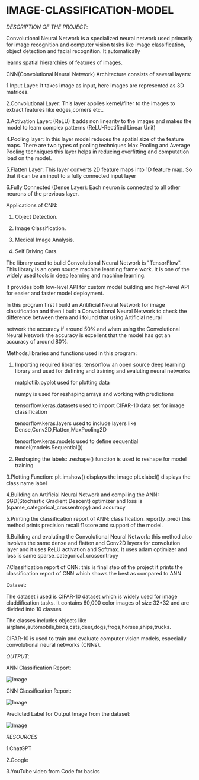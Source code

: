 # IMAGE-CLASSIFICATION-MODEL

*DESCRIPTION OF THE PROJECT*:

Convolutional Neural Network is a specialized neural network used primarily for image recognition and computer vision tasks like image classification, object detection and facial recognition. It automatically 

learns spatial hierarchies of features of images.

CNN(Convolutional Neural Network) Architecture consists of several layers:

1.Input Layer: It takes image as input, here images are represented as 3D matrices.

2.Convolutional Layer: This layer applies kernel/filter to the images to extract features like edges,corners etc..

3.Activation Layer: (ReLU) It adds non linearity to the images and makes the model to learn complex patterns (ReLU-Rectified Linear Unit)

4.Pooling layer: In this layer model reduces the spatial size of the feature maps. There are two types of pooling techniques Max Pooling and Average Pooling techniques
this layer helps in reducing overfitting and computation load on the model.

5.Flatten Layer: This layer converts 2D feature maps into 1D feature map. So that it can be an input to a fully connected input layer

6.Fully Connected (Dense Layer): Each neuron is connected to all other neurons of the previous layer.

Applications of CNN:

1. Object Detection.

2. Image Classification.

3. Medical Image Analysis.

4. Self Driving Cars.

The library used to bulid Convolutional Neural Network is "TensorFlow". This library is an open source machine learning frame work. It is one of the widely used tools in deep learning and machine learning.

It provides both low-level API for custom model building and high-level API for easier and faster model deployment.

In this program first I build an Aritificial Neural Network for image classification and then I built a Convolutional Neural Network to check the difference between them and i foiund that using Artificial neural 

network the accuracy if around 50% and when using the Convolutional Neural Network the accuracy is excellent that the model has got an accuracy of around 80%. 

Methods,libraries and functions used in this program:

1. Importing required libraries:
   tensorflow an open source deep learning library and used for defining and training and evaluting neural networks

   matplotlib.pyplot used for plotting data

   numpy is used for reshaping arrays and working with predictions

   tensorflow.keras.datasets used to import CIFAR-10 data set for image classification

   tensorflow.keras.layers used to include layers like Dense,Conv2D,Flatten,MaxPooling2D

   tensorflow.keras.models used to define sequential model(models.Sequential())
2. Reshaping the labels:
   .reshape() function is used to reshape for model training

3.Plotting Function:
  plt.imshow() displays the image
  plt.xlabel() displays the class name label

4.Building an Artificial Neural Network and compiling the ANN:
  SGD(Stochastic Gradient Descent) optimizer and loss is (sparse_categorical_crossentropy) and accuracy

5.Printing the classification report of ANN:
  classification_report(y_pred) this method prints precision recall f1score and support of the model.

6.Building and evaluting the Convolutional Neural Network:
  this method also involves the same dense and flatten and Conv2D layers for convolution layer and it uses ReLU activation and Softmax.
  It uses adam optimizer and loss is same sparse_categorical_crossentropy

7.Classification report of CNN:
  this is final step of the project it prints the classification report of CNN which shows the best as compared to ANN

  Dataset:

  The dataset i used is CIFAR-10 dataset which is widely used for image claddification tasks. It contains 60,000 color images of size 32*32 and are divided into 10 classes

  The classes includes objects like airplane,automobile,birds,cats,deer,dogs,frogs,horses,ships,trucks.

  CIFAR-10 is used to train and evaluate computer vision models, especially convolutional neural networks (CNNs).


  *OUTPUT*:

  ANN Classification Report:
  
  ![Image](https://github.com/user-attachments/assets/ae822801-79c1-42b2-b705-5d1bb134292c)

  CNN Classification Report:
  
  ![Image](https://github.com/user-attachments/assets/c469f25a-531b-4a3c-a28b-84b81935604a)

  Predicted Label for Output Image from the dataset:
  
  ![Image](https://github.com/user-attachments/assets/27a691fc-aaeb-4a96-9c9c-4c4f0399d849)

  
  
  *RESOURCES*

  1.ChatGPT

  2.Google

  3.YouTube video from Code for basics
  
